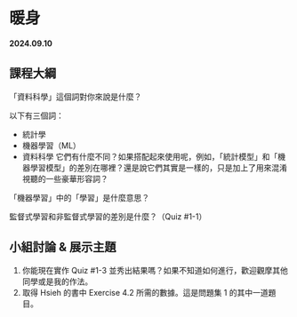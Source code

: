 # 暖身

**2024.09.10**

## 課程大綱

「資料科學」這個詞對你來說是什麼？

以下有三個詞：
- 統計學
- 機器學習（ML）
- 資料科學
它們有什麼不同？如果搭配起來使用呢，例如，「統計模型」和「機器學習模型」的差別在哪裡？還是說它們其實是一樣的，只是加上了用來混淆視聽的一些豪華形容詞？

「機器學習」中的「學習」是什麼意思？

監督式學習和非監督式學習的差別是什麼？（Quiz #1-1）

## 小組討論 & 展示主題

1. 你能現在實作 Quiz #1-3 並秀出結果嗎？如果不知道如何進行，歡迎觀摩其他同學或是我的作法。
2. 取得 Hsieh 的書中 Exercise 4.2 所需的數據。這是問題集 1 的其中一道題目。